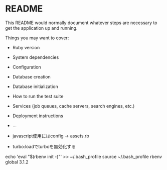 # README

This README would normally document whatever steps are necessary to get the
application up and running.

Things you may want to cover:

* Ruby version

* System dependencies

* Configuration

* Database creation

* Database initialization

* How to run the test suite

* Services (job queues, cache servers, search engines, etc.)

* Deployment instructions

* ...

* javascript使用にはconfig -> assets.rb

* turbo:loadでturboを無効化する

echo 'eval "$(rbenv init -)"' >> ~/.bash_profile
source ~/.bash_profile
rbenv global 3.1.2